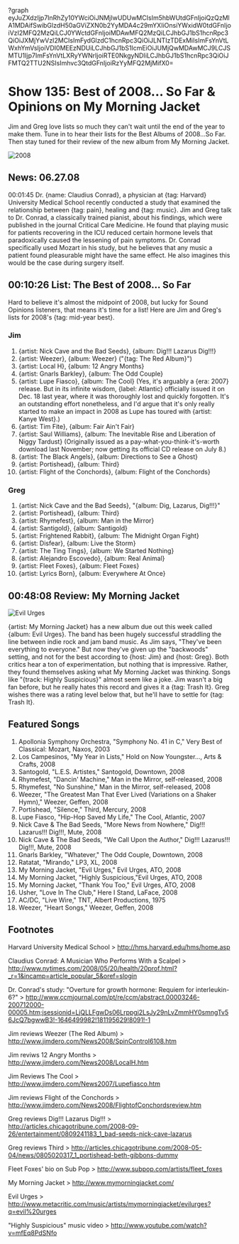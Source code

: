 ?graph eyJuZXdzIjp7InRhZy10YWciOiJNMjIwUDUwMCIsIm5hbWUtdGFnIjoiQzQzMlA1MDAifSwibGlzdH50aGViZXN0b2YyMDA4c29mYXIiOnsiYWxidW0tdGFnIjoiVzI2MFQ2MzQiLCJ0YWctdGFnIjoiMDAwMFQ2MzQiLCJhbGJ1bS1hcnRpc3QiOiJXMjYwVzI2MCIsImFydGlzdC1hcnRpc3QiOiJLNTIzTDExMiIsImFsYnVtLWxhYmVsIjoiVDI0MEEzNDUiLCJhbGJ1bS1lcmEiOiJUMjQwMDAwMCJ9LCJSMTU1Ijp7ImFsYnVtLXRyYWNrIjoiRTE0NkgyNDIiLCJhbGJ1bS1hcnRpc3QiOiJFMTQ2TTU2NSIsImhvc3QtdGFnIjoiRzYyMFQ2MjMifX0=

# Show 135: Best of 2008... So Far & Opinions on My Morning Jacket
Jim and Greg love lists so much they can't wait until the end of the year to make them. Tune in to hear their lists for the Best Albums of 2008...So Far. Then stay tuned for their review of the new album from My Morning Jacket.

![2008](http://static.soundopinions.org/images/2008/2008.jpg)

## News: 06.27.08
00:01:45 Dr. {name: Claudius Conrad}, a physician at {tag: Harvard} University Medical School recently conducted a study that examined the relationship between {tag: pain}, healing and {tag: music}. Jim and Greg talk to Dr. Conrad, a classically trained pianist, about his findings, which were published in the journal Critical Care Medicine. He found that playing music for patients recovering in the ICU reduced certain hormone levels that paradoxically caused the lessening of pain symptoms. Dr. Conrad specifically used Mozart in his study, but he believes that any music a patient found pleasurable might have the same effect. He also imagines this would be the case during surgery itself.

## 00:10:26 List: The Best of 2008... So Far
Hard to believe it's almost the midpoint of 2008, but lucky for Sound Opinions listeners, that means it's time for a list! Here are Jim and Greg's lists for 2008's {tag: mid-year best}.

### Jim
1. {artist: Nick Cave and the Bad Seeds}, {album: Dig!!! Lazarus Dig!!!}
2. {artist: Weezer}, {album: Weezer} ("{tag: The Red Album}")
3. {artist: Local H}, {album: 12 Angry Months}
4. {artist: Gnarls Barkley}, {album: The Odd Couple}
5. {artist: Lupe Fiasco}, {album: The Cool} (Yes, it's arguably a {era: 2007} release. But in its infinite wisdom, {label: Atlantic} officially issued it on Dec. 18 last year, where it was thoroughly lost and quickly forgotten. It's an outstanding effort nonetheless, and I'd argue that it's only really started to make an impact in 2008 as Lupe has toured with {artist: Kanye West}.)
6. {artist: Tim Fite}, {album: Fair Ain't Fair}
7. {artist: Saul Williams}, {album: The Inevitable Rise and Liberation of Niggy Tardust} (Originally issued as a pay-what-you-think-it's-worth download last November; now getting its official CD release on July 8.)
8. {artist: The Black Angels}, {album: Directions to See a Ghost}
9. {artist: Portishead}, {album: Third}
10. {artist: Flight of the Conchords}, {album: Flight of the Conchords}

### Greg
1. {artist: Nick Cave and the Bad Seeds}, "{album: Dig, Lazarus, Dig!!!}"
2. {artist: Portishead}, {album: Third}
3. {artist: Rhymefest}, {album: Man in the Mirror}
4. {artist: Santigold}, {album: Santigold}
5. {artist: Frightened Rabbit}, {album: The Midnight Organ Fight}
6. {artist: Disfear}, {album: Live the Storm}
7. {artist: The Ting Tings}, {album: We Started Nothing}
8. {artist: Alejandro Escovedo}, {album: Real Animal}
9. {artist: Fleet Foxes}, {album: Fleet Foxes}
10. {artist: Lyrics Born}, {album: Everywhere At Once}

## 00:48:08 Review: My Morning Jacket
![Evil Urges](http://is4.mzstatic.com/image/thumb/Music/v4/c0/9c/a4/c09ca48f-8952-95d0-d41c-66e933293e57/source/600x600bb.jpg "2322618/282663778")

{artist: My Morning Jacket} has a new album due out this week called {album: Evil Urges}. The band has been hugely successful straddling the line between indie rock and jam band music. As Jim says, "They've been everything to everyone." But now they've given up the "backwoods" setting, and not for the best according to {host: Jim} and {host: Greg}. Both critics hear a ton of experimentation, but nothing that is impressive. Rather, they found themselves asking what My Morning Jacket was thinking. Songs like "{track: Highly Suspicious}" almost seem like a joke. Jim wasn't a big fan before, but he really hates this record and gives it a {tag: Trash It}. Greg wishes there was a rating level below that, but he'll have to settle for {tag: Trash It}.

## Featured Songs
1. Apollonia Symphony Orchestra, "Symphony No. 41 in C," Very Best of Classical: Mozart, Naxos, 2003
2. Los Campesinos, "My Year in Lists," Hold on Now Youngster..., Arts & Crafts, 2008
3. Santogold, "L.E.S. Artistes," Santogold, Downtown, 2008
4. Rhymefest, "Dancin' Machine," Man in the Mirror, self-released, 2008
5. Rhymefest, "No Sunshine," Man in the Mirror, self-released, 2008
6. Weezer, "The Greatest Man That Ever Lived (Variations on a Shaker Hymn)," Weezer, Geffen, 2008
7. Portishead, "Silence," Third, Mercury, 2008
8. Lupe Fiasco, "Hip-Hop Saved My Life," The Cool, Atlantic, 2007
9. Nick Cave & The Bad Seeds, "More News from Nowhere," Dig!!! Lazarus!!! Dig!!!, Mute, 2008
10. Nick Cave & The Bad Seeds, "We Call Upon the Author," Dig!!! Lazarus!!! Dig!!!, Mute, 2008
11. Gnarls Barkley, "Whatever," The Odd Couple, Downtown, 2008
12. Ratatat, "Mirando," LP3, XL, 2008
13. My Morning Jacket, "Evil Urges," Evil Urges, ATO, 2008
14. My Morning Jacket, "Highly Suspicious,"Evil Urges, ATO, 2008
15. My Morning Jacket, "Thank You Too," Evil Urges, ATO, 2008
16. Usher, "Love In The Club," Here I Stand, LaFace, 2008
17. AC/DC, "Live Wire," TNT, Albert Productions, 1975
18. Weezer, "Heart Songs," Weezer, Geffen, 2008

## Footnotes
Harvard University Medical School > http://hms.harvard.edu/hms/home.asp

Claudius Conrad: A Musician Who Performs With a Scalpel > http://www.nytimes.com/2008/05/20/health/20prof.html?_r=1&incamp=article_popular_5&oref=slogin

Dr. Conrad's study: "Overture for growth hormone: Requiem for interleukin-6?" > http://www.ccmjournal.com/pt/re/ccm/abstract.00003246-200712000-00005.htm;jsessionid=LjQLLFgwDs06Lrppgj2LsJy29nLvZmmHY0smngTv56JcQ7bgwwB3!-1646499982!181195629!8091!-1

Jim reviews Weezer (The Red Album) > http://www.jimdero.com/News2008/SpinControl6108.htm

Jim reviws 12 Angry Months > http://www.jimdero.com/News2008/LocalH.htm

Jim Reviews The Cool > http://www.jimdero.com/News2007/Lupefiasco.htm

Jim reviews Flight of the Conchords > http://www.jimdero.com/News2008/FlightofConchordsreview.htm

Greg reviews Dig!!! Lazarus Dig!!! > http://articles.chicagotribune.com/2008-09-26/entertainment/0809241183_1_bad-seeds-nick-cave-lazarus

Greg reviews Third > http://articles.chicagotribune.com/2008-05-04/news/0805020317_1_portishead-beth-gibbons-dummy

Fleet Foxes' bio on Sub Pop > http://www.subpop.com/artists/fleet_foxes

My Morning Jacket > http://www.mymorningjacket.com/

Evil Urges > http://www.metacritic.com/music/artists/mymorningjacket/evilurges?q=evil%20urges

"Highly Suspicious" music video > http://www.youtube.com/watch?v=mfEq8PdSNfo